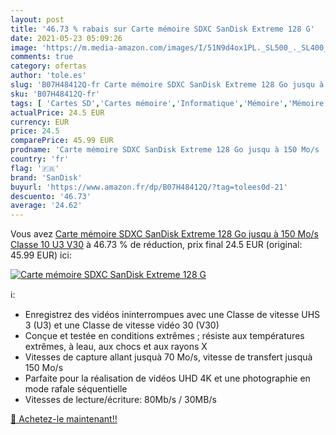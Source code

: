 ```yaml
---
layout: post
title: '46.73 % rabais sur Carte mémoire SDXC SanDisk Extreme 128 G'
date: 2021-05-23 05:09:26
image: 'https://m.media-amazon.com/images/I/51N9d4ox1PL._SL500_._SL400_.jpg'
comments: true
category: ofertas
author: 'tole.es'
slug: 'B07H48412Q-fr Carte mémoire SDXC SanDisk Extreme 128 Go jusqu à 150 Mo/s...'
sku: 'B07H48412Q-fr'
tags: [ 'Cartes SD','Cartes mémoire','Informatique','Mémoire','Mémoire externe','sandisk', ]
actualPrice: 24.5 EUR
currency: EUR
price: 24.5
comparePrice: 45.99 EUR
prodname: 'Carte mémoire SDXC SanDisk Extreme 128 Go jusqu à 150 Mo/s  Classe 10  U3  V30'
country: 'fr'
flag: '🇫🇷'
brand: 'SanDisk'
buyurl: 'https://www.amazon.fr/dp/B07H48412Q/?tag=tolees0d-21'
descuento: '46.73'
average: '24.62'
---
```


Vous avez [Carte mémoire SDXC SanDisk Extreme 128 Go jusqu à 150 Mo/s  Classe 10  U3  V30](https://www.amazon.fr/dp/B07H48412Q/?tag=tolees0d-21)  à  46.73 % de réduction, prix final  24.5 EUR (original: 45.99 EUR) ici:

[![Carte mémoire SDXC SanDisk Extreme 128 G](https://m.media-amazon.com/images/I/51N9d4ox1PL._SL500_._SL400_.jpg)](https://www.amazon.fr/dp/B07H48412Q/?tag=tolees0d-21)

ℹ️:

- Enregistrez des vidéos ininterrompues avec une Classe de vitesse UHS 3 (U3) et une Classe de vitesse vidéo 30 (V30)
- Conçue et testée en conditions extrêmes ; résiste aux températures extrêmes, à leau, aux chocs et aux rayons X
- Vitesses de capture allant jusquà 70 Mo/s, vitesse de transfert jusquà 150 Mo/s
- Parfaite pour la réalisation de vidéos UHD 4K et une photographie en mode rafale séquentielle
- Vitesses de lecture/écriture: 80Mb/s / 30MB/s

[🛒 Achetez-le maintenant!!](https://www.amazon.fr/dp/B07H48412Q/?tag=tolees0d-21)
